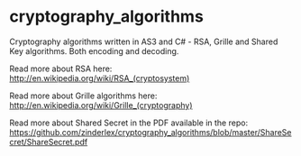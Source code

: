 # cryptography_algorithms
Cryptography algorithms written in AS3 and C# - RSA, Grille and Shared Key algorithms. Both encoding and decoding.

Read more about RSA here: http://en.wikipedia.org/wiki/RSA_(cryptosystem)

Read more about Grille algorithms here: http://en.wikipedia.org/wiki/Grille_(cryptography)

Read more about Shared Secret in the PDF available in the repo: https://github.com/zinderlex/cryptography_algorithms/blob/master/ShareSecret/ShareSecret.pdf
